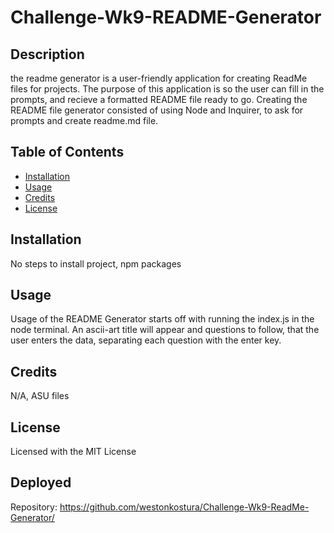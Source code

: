 # Challenge-Wk9-README-Generator

  ## Description
  the readme generator is a user-friendly application for creating ReadMe files for projects. The purpose of this application is so the user can fill in the prompts, and recieve a formatted README file ready to go. Creating the README file generator consisted of using Node and Inquirer, to ask for prompts and create readme.md file.

   ## Table of Contents
  - [Installation](#installation)
  - [Usage](#usage)
  - [Credits](#credits)
  - [License](#license)
  
  ## Installation
  No steps to install project, npm packages

  ## Usage
  Usage of the README Generator starts off with running the index.js in the node terminal. An ascii-art title will appear and questions to follow, that the user enters the data, separating each question with the enter key. 

  ## Credits
  N/A, ASU files

  ## License
  Licensed with the MIT License

  ## Deployed
  
  Repository: https://github.com/westonkostura/Challenge-Wk9-ReadMe-Generator/

  
